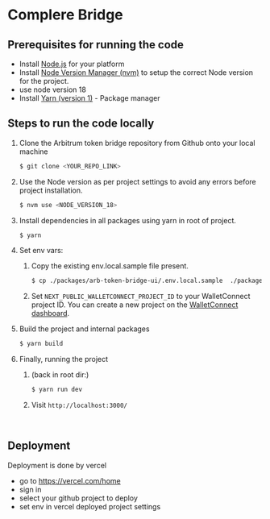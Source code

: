 # Complere Bridge

 ## Prerequisites for running the code

- Install [Node.js](https://nodejs.org/en/download/) for your platform
- Install [Node Version Manager (nvm)](https://www.freecodecamp.org/news/node-version-manager-nvm-install-guide/) to setup the correct Node version for the project.
- use node version 18
- Install [Yarn (version 1)](https://classic.yarnpkg.com) - Package manager



## Steps to run the code locally

1. Clone the Arbitrum token bridge repository from Github onto your local machine

   ```bash
   $ git clone <YOUR_REPO_LINK>
   ```

2. Use the Node version as per project settings to avoid any errors before project installation.

   ```bash
   $ nvm use <NODE_VERSION_18>
   ```

3. Install dependencies in all packages using yarn in root of project.

   ```bash
   $ yarn
   ```

4. Set env vars:

   1. Copy the existing env.local.sample file present.

      ```bash
      $ cp ./packages/arb-token-bridge-ui/.env.local.sample  ./packages/arb-token-bridge-ui/.env
      ```

   2. Set `NEXT_PUBLIC_WALLETCONNECT_PROJECT_ID` to your WalletConnect project ID. You can create a new project on the [WalletConnect dashboard](https://cloud.walletconnect.com/app).

3. Build the project and internal packages

   ```bash
   $ yarn build
   ```

4. Finally, running the project

   1. (back in root dir:)

      ```bash
      $ yarn run dev
      ```

   2. Visit `http://localhost:3000/`

<br />

## Deployment
Deployment is done by vercel

- go to https://vercel.com/home
- sign in
- select your github project to deploy
- set env in vercel deployed project settings
